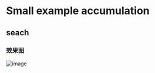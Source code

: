# Small example accumulation

## seach

### 效果图
![image](https://github.com/Alley-23/React-Demo/blob/daily/0.0.1/todo-demo/images/liu.png)

